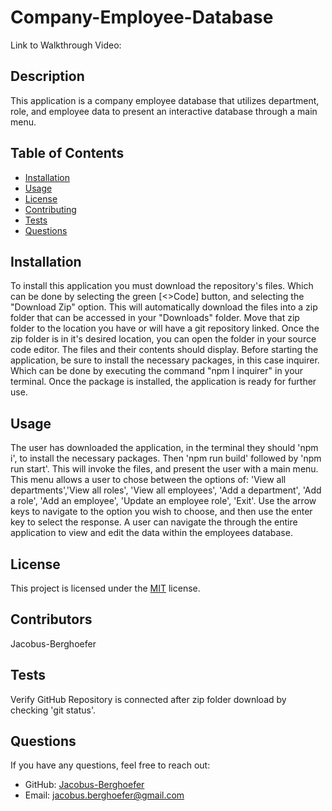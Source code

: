 # Company-Employee-Database
Link to Walkthrough Video:

## Description

This application is a company employee database that utilizes department, role, and employee data to present an interactive database through a main menu.

## Table of Contents

- [Installation](#installation)
- [Usage](#usage)
- [License](#license)
- [Contributing](#contributing)
- [Tests](#tests)
- [Questions](#questions)

## Installation

To install this application you must download the repository's files. Which can be done by selecting the green [<>Code] button, and selecting the "Download Zip" option. This will automatically download the files into a zip folder that can be accessed in your "Downloads" folder. Move that zip folder to the location you have or will have a git repository linked. Once the zip folder is in it's desired location, you can open the folder in your source code editor. The files and their contents should display. Before starting the application, be sure to install the necessary packages, in this case inquirer. Which can be done by executing the command "npm I inquirer" in your terminal. Once the package is installed, the application is ready for further use.

## Usage

The user has downloaded the application, in the terminal they should 'npm i', to install the necessary packages. Then 'npm run build' followed by 'npm run start'. This will invoke the files, and present the user with a main menu. This menu allows a user to chose between the options of: 'View all departments','View all roles', 'View all employees', 'Add a department', 'Add a role', 'Add an employee', 'Update an employee role', 'Exit'. Use the arrow keys to navigate to the option you wish to choose, and then use the enter key to select the response. A user can navigate the through the entire application to view and edit the data within the employees database.

## License

This project is licensed under the [MIT](https://img.shields.io/badge/License-MIT-yellow.svg) license.

## Contributors

Jacobus-Berghoefer

## Tests

Verify GitHub Repository is connected after zip folder download by checking 'git status'.

## Questions

If you have any questions, feel free to reach out:

- GitHub: [Jacobus-Berghoefer](https://github.com/Jacobus-Berghoefer)
- Email: [jacobus.berghoefer@gmail.com](mailto:jacobus.berghoefer@gmail.com)
